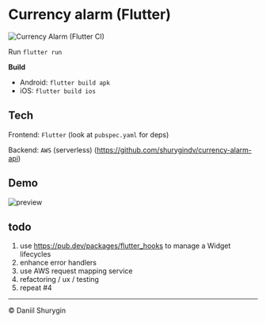 # Currency alarm (Flutter)

![Currency Alarm (Flutter CI)](https://github.com/shurygindv/currency-alarm/workflows/Currency%20Alarm%20(Flutter%20CI)/badge.svg)

Run `flutter run`

**Build** 
* Android: `flutter build apk`
* iOS: `flutter build ios` 

## Tech

Frontend: `Flutter` (look at `pubspec.yaml` for deps)

Backend: `AWS` (serverless) (https://github.com/shurygindv/currency-alarm-api)

## Demo

![preview](https://lh3.googleusercontent.com/pw/ACtC-3f8OWRfYBGaYQigrrjaZAw4QQPlT9o3PD8MFNnKTT9g3XRiT8-CxH1_gaDbv0X2oMmsS7mk-ODYc7siJqTkIAj6inUXvugOt1fFYIi3ROqiWugH6rzIpDchfYi5v79nCwH9qhIjXHtyXjzfEVdpo0ue=w249-h512-no?authuser=0)




## todo

1. use https://pub.dev/packages/flutter_hooks to manage a Widget lifecycles
2. enhance error handlers
3. use AWS request mapping service
4. refactoring / ux / testing
5. repeat #4

-------------------------
© Daniil Shurygin
